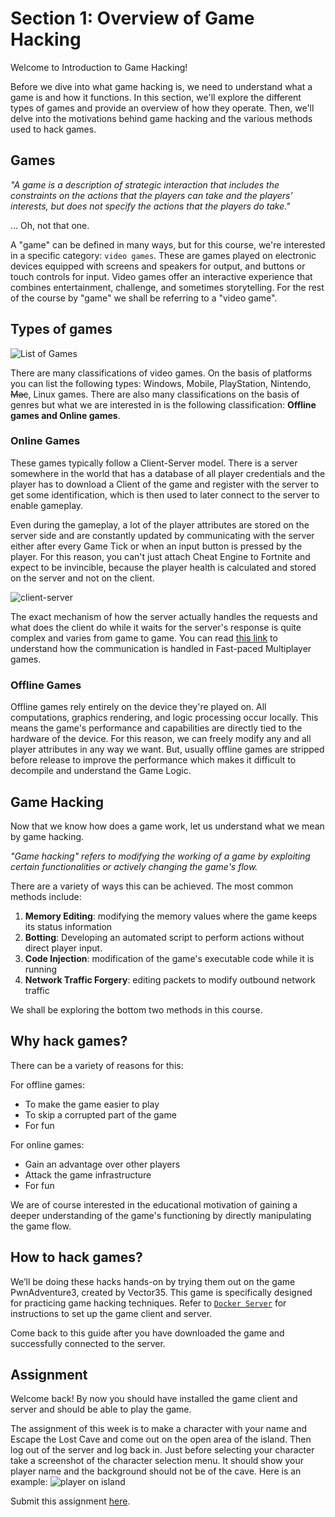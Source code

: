 # Section 1: Overview of Game Hacking

Welcome to Introduction to Game Hacking!

Before we dive into what game hacking is, we need to understand what a game is and how it functions. In this section, we'll explore the different types of games and provide an overview of how they operate. Then, we'll delve into the motivations behind game hacking and the various methods used to hack games.

## Games

_"A game is a description of strategic interaction that includes the constraints on the actions that the players can take and the players’ interests, but does not specify the actions that the players do take."_  

... Oh, not that one.

A "game" can be defined in many ways, but for this course, we're interested in a specific category: `video games`. These are games played on electronic devices equipped with screens and speakers for output, and buttons or touch controls for input. Video games offer an interactive experience that combines entertainment, challenge, and sometimes storytelling. For the rest of the course by "game" we shall be referring to a "video game".

## Types of games

![List of Games](https://i.imgflip.com/yj9e9.jpg)

There are many classifications of video games. On the basis of platforms you can list the following types: Windows, Mobile, PlayStation, Nintendo, ~~Mac~~, Linux games. There are also many classifications on the basis of genres but what we are interested in is the following classification: **Offline games and Online games**.

### Online Games

These games typically follow a Client-Server model. There is a server somewhere in the world that has a database of all player credentials and the player has to download a Client of the game and register with the server to get some identification, which is then used to later connect to the server to enable gameplay. 

Even during the gameplay, a lot of the player attributes are stored on the server side and are constantly updated by communicating with the server either after every Game Tick or when an input button is pressed by the player. For this reason, you can't just attach Cheat Engine to Fortnite and expect to be invincible, because the player health is calculated and stored on the server and not on the client. 

![client-server](https://imgur.com/0bAvSpo.png)

The exact mechanism of how the server actually handles the requests and what does the client do while it waits for the server's response is quite complex and varies from game to game. You can read [this link](https://www.cnblogs.com/cuizhf/p/3417195.html) to understand how the communication is handled in Fast-paced Multiplayer games.

### Offline Games

Offline games rely entirely on the device they're played on. All computations, graphics rendering, and logic processing occur locally. This means the game's performance and capabilities are directly tied to the hardware of the device. For this reason, we can freely modify any and all player attributes in any way we want. But, usually offline games are stripped before release to improve the performance which makes it difficult to decompile and understand the Game Logic.

## Game Hacking

Now that we know how does a game work, let us understand what we mean by game hacking.

_"Game hacking" refers to modifying the working of a game by exploiting certain functionalities or actively changing the game's flow._

There are a variety of ways this can be achieved. The most common methods include:

1. **Memory Editing**: modifying the memory values where the game keeps its status information
2. **Botting**: Developing an automated script to perform actions without direct player input.
3. **Code Injection**: modification of the game's executable code while it is running
4. **Network Traffic Forgery**: editing packets to modify outbound network traffic

We shall be exploring the bottom two methods in this course.

## Why hack games?

There can be a variety of reasons for this:

For offline games:
 * To make the game easier to play
 * To skip a corrupted part of the game
 * For fun

For online games:
 * Gain an advantage over other players
 * Attack the game infrastructure
 * For fun

We are of course interested in the educational motivation of gaining a deeper understanding of the game's functioning by directly manipulating the game flow. 

## How to hack games?

We’ll be doing these hacks hands-on by trying them out on the game PwnAdventure3, created by Vector35. This game is specifically designed for practicing game hacking techniques. Refer to [`Docker Server`](./SETUP.md) for instructions to set up the game client and server.

Come back to this guide after you have downloaded the game and successfully connected to the server.

## Assignment

Welcome back! By now you should have installed the game client and server and should be able to play the game.

The assignment of this week is to make a character with your name and Escape the Lost Cave and come out on the open area of the island. Then log out of the server and log back in. Just before selecting your character take a screenshot of the character selection menu. It should show your player name and the background should not be of the cave. Here is an example:
![player on island](https://imgur.com/6m6ds5f.png)

Submit this assignment [here](https://forms.gle/MfyopbGshsgTFXDc7).
